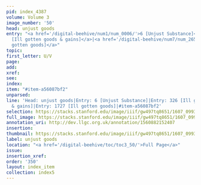 ```yaml
---
pid: index_4387
volume: Volume 3
image_number: '50'
head: unjust goods
entry: "<a href='/digital-beehive/num1/num_0006/'>6 [Unjust Substance]</a>|<a href='/digital-beehive/num2/num_0375/'>326
  [Ill gotten goods & gains]</a>|<a href='/digital-beehive/num7/num_2651/'>1727 [Ill
  gotten goods]</a>"
topic:
first_letter: U/V
page:
add:
xref:
see:
index:
item: "#item-a56087bf2"
unparsed:
line: 'Head: unjust goods|Entry: 6 [Unjust Substance]|Entry: 326 [Ill gotten goods
  & gains]|Entry: 1727 [Ill gotten goods]|#item-a56087bf2'
selection: https://stacks.stanford.edu/image/iiif/gw497tq8651/1607_0993/1068,2397,676,140/full/0/default.jpg
full_image: https://stacks.stanford.edu/image/iiif/gw497tq8651/1607_0993/full/full/0/default.jpg
annotation_uri: http://dev.llgc.org.uk/annotation/1560882152407
insertion:
thumbnail: https://stacks.stanford.edu/image/iiif/gw497tq8651/1607_0993/1068,2397,676,140/150,/0/default.jpg
label: unjust goods
location: "<a href='/digital-beehive/toc/toc3_50/'>Full Page</a>"
issue:
insertion_xref:
order: '350'
layout: index_item
collection: index5
---
```

